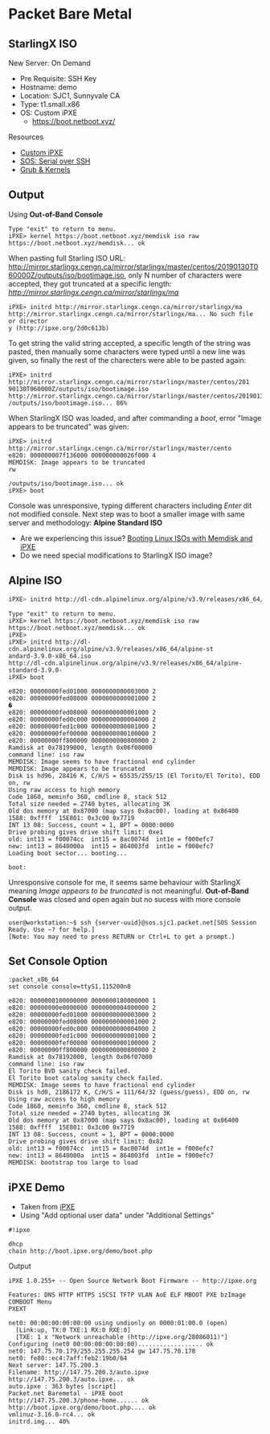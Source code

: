 # Packet Bare Metal

## StarlingX ISO

New Server: On Demand

- Pre Requisite: SSH Key
- Hostname: demo
- Location: SJC1, Sunnyvale CA
- Type: t1.small.x86
- OS: Custom iPXE
  - https://boot.netboot.xyz/
  
Resources

- [Custom iPXE](https://support.packet.com/kb/articles/custom-ipxe)
- [SOS: Serial over SSH](https://support.packet.com/kb/articles/sos-serial-over-ssh)
- [Grub & Kernels](https://support.packet.com/kb/articles/grub-kernels)

## Output

Using __Out-of-Band Console__

```
Type "exit" to return to menu.                                                  
iPXE> kernel https://boot.netboot.xyz/memdisk iso raw                           
https://boot.netboot.xyz/memdisk... ok                                          
```

When pasting full Starling ISO URL:
http://mirror.starlingx.cengn.ca/mirror/starlingx/master/centos/20190130T060000Z/outputs/iso/bootimage.iso, only N number of characters were accepted, they got truncated at a specific length:
_http://mirror.starlingx.cengn.ca/mirror/starlingx/ma_

```
iPXE> initrd http://mirror.starlingx.cengn.ca/mirror/starlingx/ma               
http://mirror.starlingx.cengn.ca/mirror/starlingx/ma... No such file or director
y (http://ipxe.org/2d0c613b)
```

To get string the valid string accepted, a specific length of the string was pasted, then manually some characters were typed until a new line was given, so finally the rest of the charecters were able to be pasted again:

```
iPXE> initrd http://mirror.starlingx.cengn.ca/mirror/starlingx/master/centos/201
90130T060000Z/outputs/iso/bootimage.iso                                         
http://mirror.starlingx.cengn.ca/mirror/starlingx/master/centos/20190130T060000Z
/outputs/iso/bootimage.iso... 86%                    
```

When StarlingX ISO was loaded, and after commanding a _boot_, error "Image appears to be truncated" was given:

```
iPXE> initrd http://mirror.starlingx.cengn.ca/mirror/starlingx/master/cento     
e820: 000000007f136000 000000000026f000 4                                       
MEMDISK: Image appears to be truncated                                      rw  
                                                                                
/outputs/iso/bootimage.iso... ok                                                
iPXE> boot                          
```

Console was unresponsive, typing different characters including _Enter_ dit not modified console. Next step was to boot a smaller image with same server and methodology: __Alpine Standard ISO__

- Are we experiencing this issue? [Booting Linux ISOs with Memdisk and iPXE](https://www.reversengineered.com/2016/01/07/booting-linux-isos-with-memdisk-and-ipxe/)
-  Do we need special modifications to StarlingX ISO image?

## Alpine ISO

```sh
iPXE> initrd http://dl-cdn.alpinelinux.org/alpine/v3.9/releases/x86_64/alpine-standard-3.9.0-x86_64.iso
```

```
Type "exit" to return to menu.                                                  
iPXE> kernel https://boot.netboot.xyz/memdisk iso raw                           
https://boot.netboot.xyz/memdisk... ok                                          
iPXE>                                                                           
iPXE> initrd http://dl-cdn.alpinelinux.org/alpine/v3.9/releases/x86_64/alpine-st
andard-3.9.0-x86_64.iso                                                         
http://dl-cdn.alpinelinux.org/alpine/v3.9/releases/x86_64/alpine-standard-3.9.0-
iPXE> boot
```

```
e820: 00000000fed01000 0000000000003000 2                                       
e820: 00000000fed08000 0000000000001000 2                                       �
e820: 00000000fed08000 0000000000001000 2                                       
e820: 00000000fed0c000 0000000000004000 2                                       
e820: 00000000fed1c000 0000000000001000 2                                       
e820: 00000000fef00000 0000000000100000 2                                       
e820: 00000000ff800000 0000000000800000 2                                       
Ramdisk at 0x78199000, length 0x06f00000                                        
command line: iso raw                                                           
MEMDISK: Image seems to have fractional end cylinder                              
MEMDISK: Image appears to be truncated                                          
Disk is hd96, 28416 K, C/H/S = 65535/255/15 (El Torito/El Torito), EDD on, rw     
Using raw access to high memory                                                 
Code 1860, meminfo 360, cmdline 8, stack 512                                       
Total size needed = 2740 bytes, allocating 3K                                   
Old dos memory at 0x87000 (map says 0x8ac00), loading at 0x86400                
1588: 0xffff  15E801: 0x3c00 0x7719                                               
INT 13 08: Success, count = 1, BPT = 0000:0000                                  
Drive probing gives drive shift limit: 0xe1                                       
old: int13 = f00074cc  int15 = 8ac0074d  int1e = f000efc7                       
new: int13 = 8640000a  int15 = 864003fd  int1e = f000efc7                         
Loading boot sector... booting...                                                                                                                                 

boot:                                                                           
```

Unresponsive console for me, it seems same behaviour with StarlingX meaning _Image appears to be truncated_ is not meaningful. __Out-of-Band Console__ was closed and open again but no sucess with more console output.

```
user@workstation:~$ ssh {server-uuid}@sos.sjc1.packet.net[SOS Session Ready. Use ~? for help.]
[Note: You may need to press RETURN or Ctrl+L to get a prompt.]
```

## Set Console Option

```
:packet_x86_64
set console console=ttyS1,115200n8
```

```
e820: 0000000100000000 0000000180000000 1                                       e820: 00000000e0000000 0000000004000000 2                                       
e820: 00000000fed01000 0000000000003000 2                                       
e820: 00000000fed08000 0000000000001000 2                                       
e820: 00000000fed0c000 0000000000004000 2                                       
e820: 00000000fed1c000 0000000000001000 2                                       
e820: 00000000fef00000 0000000000100000 2                                       
e820: 00000000ff800000 0000000000800000 2                                       
Ramdisk at 0x78192000, length 0x06f07000                                        
command line: iso raw                                                           
El Torito BVD sanity check failed.                                              
El Torito boot catalog sanity check failed.                                     
MEMDISK: Image seems to have fractional end cylinder                            
Disk is hd0, 2186172 K, C/H/S = 111/64/32 (guess/guess), EDD on, rw             
Using raw access to high memory                                                 
Code 1860, meminfo 360, cmdline 8, stack 512                                    
Total size needed = 2740 bytes, allocating 3K                                   
Old dos memory at 0x87000 (map says 0x8ac00), loading at 0x86400                
1588: 0xffff  15E801: 0x3c00 0x7719                                             
INT 13 08: Success, count = 1, BPT = 0000:0000                                  
Drive probing gives drive shift limit: 0x82                                     
old: int13 = f00074cc  int15 = 8ac0074d  int1e = f000efc7                       
new: int13 = 8640000a  int15 = 864003fd  int1e = f000efc7                       
MEMDISK: bootstrap too large to load                                         
```


## iPXE Demo

- Taken from [iPXE](http://ipxe.org/scripting)
- Using "Add optional user data" under "Additional Settings"

```
#!ipxe

dhcp
chain http://boot.ipxe.org/demo/boot.php
```

Output

```
iPXE 1.0.255+ -- Open Source Network Boot Firmware -- http://ipxe.org           
                                                                                
Features: DNS HTTP HTTPS iSCSI TFTP VLAN AoE ELF MBOOT PXE bzImage COMBOOT Menu 
PXEXT                                                                           
                                                                                
net0: 00:00:00:00:00:00 using undionly on 0000:01:00.0 (open)                   
  [Link:up, TX:0 TXE:1 RX:0 RXE:0]                                              
  [TXE: 1 x "Network unreachable (http://ipxe.org/28086011)"]                   
Configuring (net0 00:00:00:00:00:00).................. ok                       
net0: 147.75.70.179/255.255.255.254 gw 147.75.70.178                            
net0: fe80::ec4:7aff:feb2:19b0/64                                               
Next server: 147.75.200.3                                                       
Filename: http://147.75.200.3/auto.ipxe                                         
http://147.75.200.3/auto.ipxe... ok                                             
auto.ipxe : 363 bytes [script]                                                  
Packet.net Baremetal - iPXE boot                                                
http://147.75.200.3/phone-home...... ok                                         
http://boot.ipxe.org/demo/boot.php.... ok                                       
vmlinuz-3.16.0-rc4... ok                                                        
initrd.img... 40%                                                              
```
